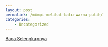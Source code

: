 ```yaml
---
layout: post
permalink: /mimpi-melihat-batu-warna-putih/
categories:
    - Uncategorized
---
```


[Baca Selengkapnya](/02)